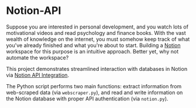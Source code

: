 # Notion-API

Suppose you are interested in personal development, and you watch lots of motivational videos and read psychology and finance books. With the vast wealth of knowledge on the internet, you must somehow keep track of what you've already finished and what you're about to start. Building a [Notion](https://www.notion.so/) workspace for this purpose is an intuitive approach. Better yet, why not automate the workspace?

This project demonstrates streamlined interaction with databases in Notion via [Notion API Integration](https://developers.notion.com/reference/intro).

The Python script performs two main functions: extract information from web-scraped data (via `webscraper.py`), and read and write information on the Notion database with proper API authentication (via `notion.py`).
